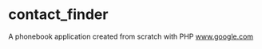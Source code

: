 contact_finder
==============

A phonebook application created from scratch with PHP
www.google.com
